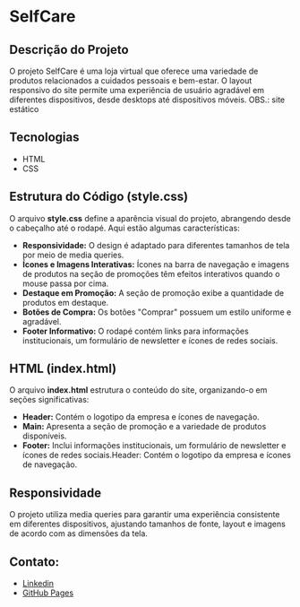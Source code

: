 # SelfCare

## Descrição do Projeto
O projeto SelfCare é uma loja virtual que oferece uma variedade de produtos relacionados a cuidados pessoais e bem-estar. O layout responsivo do site permite uma experiência de usuário agradável em diferentes dispositivos, desde desktops até dispositivos móveis. OBS.: site estático

## Tecnologias
- HTML
- CSS

## Estrutura do Código (style.css)
O arquivo **style.css** define a aparência visual do projeto, abrangendo desde o cabeçalho até o rodapé. Aqui estão algumas características:

- **Responsividade:** O design é adaptado para diferentes tamanhos de tela por meio de media queries.
- **Ícones e Imagens Interativas:** Ícones na barra de navegação e imagens de produtos na seção de promoções têm efeitos interativos quando o mouse passa por cima.
- **Destaque em Promoção:** A seção de promoção exibe a quantidade de produtos em destaque.
- **Botões de Compra:** Os botões "Comprar" possuem um estilo uniforme e agradável.
- **Footer Informativo:** O rodapé contém links para informações institucionais, um formulário de newsletter e ícones de redes sociais.

## HTML (index.html)
O arquivo **index.html** estrutura o conteúdo do site, organizando-o em seções significativas:

- **Header:** Contém o logotipo da empresa e ícones de navegação.
- **Main:** Apresenta a seção de promoção e a variedade de produtos disponíveis.
- **Footer:** Inclui informações institucionais, um formulário de newsletter e ícones de redes sociais.Header: Contém o logotipo da empresa e ícones de navegação.

## Responsividade
O projeto utiliza media queries para garantir uma experiência consistente em diferentes dispositivos, ajustando tamanhos de fonte, layout e imagens de acordo com as dimensões da tela.

## Contato:
- [Linkedin](https://www.linkedin.com/in/michele-costaa/)
- [GitHub Pages](https://Michele-Costaa.github.io/SelfCare/)
